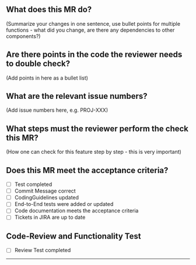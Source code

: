 ## What does this MR do?

(Summarize your changes in one sentence, use bullet points for multiple functions - what did you change, are there any dependencies to other components?)

## Are there points in the code the reviewer needs to double check?

(Add points in here as a bullet list)

## What are the relevant issue numbers?

(Add issue numbers here, e.g. PROJ-XXX)

## What steps must the reviewer perform the check this MR?

(How one can check for this feature step by step - this is very important)

## Does this MR meet the acceptance criteria?

- [ ] Test completed
- [ ] Commit Message correct
- [ ] CodingGuidelines updated
- [ ] End-to-End tests were added or updated
- [ ] Code documentation meets the acceptance criteria
- [ ] Tickets in JIRA are up to date

## Code-Review and Functionality Test

- [ ] Review Test completed

---
